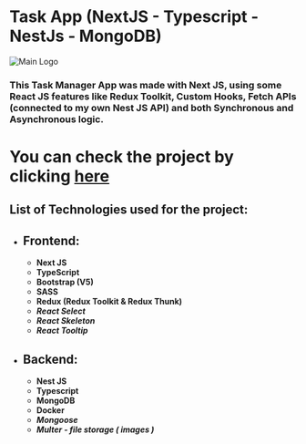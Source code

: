 # Task App (NextJS - Typescript - NestJs - MongoDB)

![Main Logo](https://raw.githubusercontent.com/Miguel-A-Jara/todo-nextjs-bootstrap/0b5fb9fc48da4c3f8953c4c9089f3665e633dfb1/Fullstack_Next_Nest_Typescript_MongoDb.png)

### This Task Manager App was made with Next JS, using some React JS features like Redux Toolkit, Custom Hooks, Fetch APIs (connected to my own Nest JS API) and both Synchronous and Asynchronous logic.



# You can check the project by clicking [**here**](https://fullstack-nextjs-typescript.vercel.app/)



## **List of Technologies used for the project:**

- ## Frontend:
  - **Next JS**
  - **TypeScript**
  - **Bootstrap (V5)**
  - **SASS**
  - **Redux (Redux Toolkit & Redux Thunk)**
  - _**React Select**_
  - _**React Skeleton**_
  - _**React Tooltip**_

- ## Backend: 
  - **Nest JS**
  - **Typescript**
  - **MongoDB**
  - **Docker**
  - _**Mongoose**_
  - _**Multer - file storage ( images )**_
  
